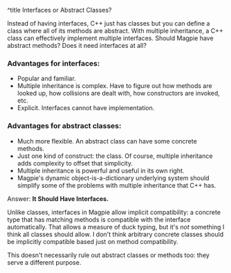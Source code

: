^title Interfaces or Abstract Classes?

Instead of having interfaces, C++ just has classes but you can define a class where all of its methods are abstract. With multiple inheritance, a C++ class can effectively implement multiple interfaces. Should Magpie have abstract methods? Does it need interfaces at all?

### Advantages for interfaces:

* Popular and familiar.
* Multiple inheritance is complex. Have to figure out how methods are looked up,
  how collisions are dealt with, how constructors are invoked, etc.
* Explicit. Interfaces cannot have implementation.

### Advantages for abstract classes:

* Much more flexible. An abstract class can have some concrete methods.
* Just one kind of construct: the class. Of course, multiple inheritance adds
  complexity to offset that simplicity.
* Multiple inheritance is powerful and useful in its own right.
* Magpie's dynamic object-is-a-dictionary underlying system should simplify some
  of the problems with multiple inheritance that C++ has.

Answer: **It Should Have Interfaces.**

Unlike classes, interfaces in Magpie allow implicit compatibility: a concrete type that has matching methods is compatible with the interface automatically. That allows a measure of duck typing, but it's *not* something I think all classes should allow. I don't think arbitrary concrete classes should be implicitly compatible based just on method compatibility.

This doesn't necessarily rule out abstract classes or methods too: they serve a different purpose.
